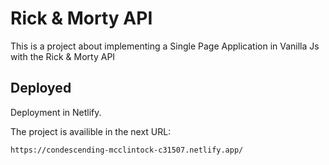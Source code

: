 # Rick & Morty API 

This is a project about implementing a Single Page Application in Vanilla Js with the Rick & Morty API

## Deployed

Deployment in Netlify.

The project is availible in the next URL:

```
https://condescending-mcclintock-c31507.netlify.app/
```
